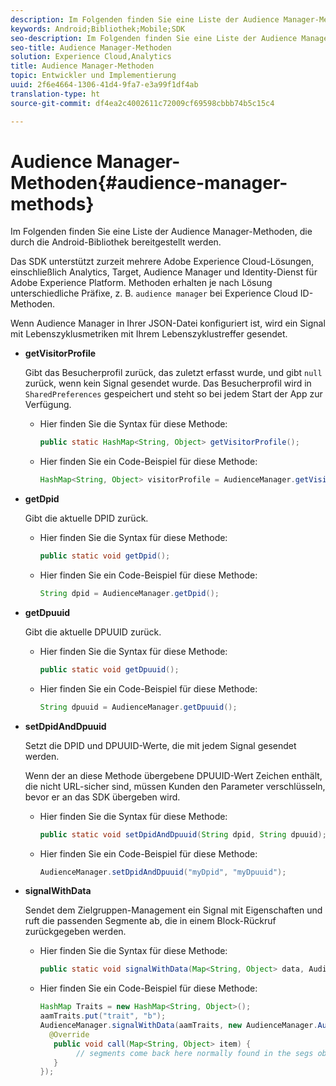 ```yaml
---
description: Im Folgenden finden Sie eine Liste der Audience Manager-Methoden, die durch die Android-Bibliothek bereitgestellt werden.
keywords: Android;Bibliothek;Mobile;SDK
seo-description: Im Folgenden finden Sie eine Liste der Audience Manager-Methoden, die durch die Android-Bibliothek bereitgestellt werden.
seo-title: Audience Manager-Methoden
solution: Experience Cloud,Analytics
title: Audience Manager-Methoden
topic: Entwickler und Implementierung
uuid: 2f6e4664-1306-41d4-9fa7-e3a99f1df4ab
translation-type: ht
source-git-commit: df4ea2c4002611c72009cf69598cbbb74b5c15c4

---
```



# Audience Manager-Methoden{#audience-manager-methods}

Im Folgenden finden Sie eine Liste der Audience Manager-Methoden, die durch die Android-Bibliothek bereitgestellt werden.

Das SDK unterstützt zurzeit mehrere Adobe Experience Cloud-Lösungen, einschließlich Analytics, Target, Audience Manager und Identity-Dienst für Adobe Experience Platform. Methoden erhalten je nach Lösung unterschiedliche Präfixe, z. B. `audience manager` bei Experience Cloud ID-Methoden.

Wenn Audience Manager in Ihrer JSON-Datei konfiguriert ist, wird ein Signal mit Lebenszyklusmetriken mit Ihrem Lebenszyklustreffer gesendet.

* **getVisitorProfile**

   Gibt das Besucherprofil zurück, das zuletzt erfasst wurde, und gibt `null` zurück, wenn kein Signal gesendet wurde. Das Besucherprofil wird in `SharedPreferences` gespeichert und steht so bei jedem Start der App zur Verfügung.

   * Hier finden Sie die Syntax für diese Methode:

      ```java
      public static HashMap<String, Object> getVisitorProfile(); 
      ```

   * Hier finden Sie ein Code-Beispiel für diese Methode:

      ```java
      HashMap<String, Object> visitorProfile = AudienceManager.getVisitorProfile(); 
      ```

* **getDpid**

   Gibt die aktuelle DPID zurück.

   * Hier finden Sie die Syntax für diese Methode:

      ```java
      public static void getDpid(); 
      ```

   * Hier finden Sie ein Code-Beispiel für diese Methode:

      ```java
      String dpid = AudienceManager.getDpid(); 
      ```

* **getDpuuid**

   Gibt die aktuelle DPUUID zurück.

   * Hier finden Sie die Syntax für diese Methode:

      ```java
      public static void getDpuuid(); 
      ```

   * Hier finden Sie ein Code-Beispiel für diese Methode:

      ```java
      String dpuuid = AudienceManager.getDpuuid(); 
      ```

* **setDpidAndDpuuid**

   Setzt die DPID und DPUUID-Werte, die mit jedem Signal gesendet werden.

   Wenn der an diese Methode übergebene DPUUID-Wert Zeichen enthält, die nicht URL-sicher sind, müssen Kunden den Parameter verschlüsseln, bevor er an das SDK übergeben wird.

   * Hier finden Sie die Syntax für diese Methode:

      ```java
      public static void setDpidAndDpuuid(String dpid, String dpuuid); 
      ```

   * Hier finden Sie ein Code-Beispiel für diese Methode:

      ```java
      AudienceManager.setDpidAndDpuuid("myDpid", "myDpuuid"); 
      ```

* **signalWithData**

   Sendet dem Zielgruppen-Management ein Signal mit Eigenschaften und ruft die passenden Segmente ab, die in einem Block-Rückruf zurückgegeben werden.

   * Hier finden Sie die Syntax für diese Methode:

      ```java
      public static void signalWithData(Map<String, Object> data, AudienceManagerCallback<Map<String, Object>> callback);
      ```

   * Hier finden Sie ein Code-Beispiel für diese Methode:

      ```java
      HashMap Traits = new HashMap<String, Object>();
      aamTraits.put("trait", "b");
      AudienceManager.signalWithData(aamTraits, new AudienceManager.AudienceManagerCallback<Map<String, Object>> () {
        @Override
         public void call(Map<String, Object> item) { 
              // segments come back here normally found in the segs object of your json 
         }
      });
      ```
